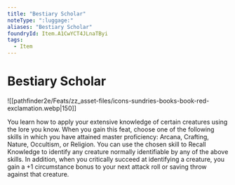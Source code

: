 ```yaml
---
title: "Bestiary Scholar"
noteType: ":luggage:"
aliases: "Bestiary Scholar"
foundryId: Item.A1CwYCT4JLnaTByi
tags:
  - Item
---
```


# Bestiary Scholar
![[pathfinder2e/Feats/zz_asset-files/icons-sundries-books-book-red-exclamation.webp|150]]

You learn how to apply your extensive knowledge of certain creatures using the lore you know. When you gain this feat, choose one of the following skills in which you have attained master proficiency: Arcana, Crafting, Nature, Occultism, or Religion. You can use the chosen skill to Recall Knowledge to identify any creature normally identifiable by any of the above skills. In addition, when you critically succeed at identifying a creature, you gain a +1 circumstance bonus to your next attack roll or saving throw against that creature.
